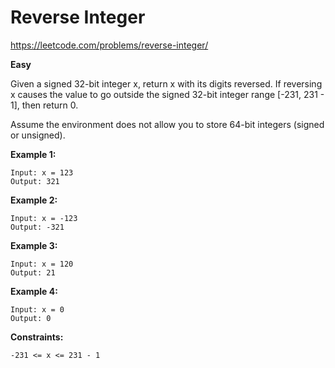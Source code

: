 # Reverse Integer
https://leetcode.com/problems/reverse-integer/  

**Easy**  

Given a signed 32-bit integer x, return x with its digits reversed. If reversing x causes the value to go outside the signed 32-bit integer range [-231, 231 - 1], then return 0.

Assume the environment does not allow you to store 64-bit integers (signed or unsigned).

 

**Example 1:**
```
Input: x = 123
Output: 321
```
**Example 2:**
```
Input: x = -123
Output: -321
```
**Example 3:**
```
Input: x = 120
Output: 21
```
**Example 4:**
```
Input: x = 0
Output: 0
```
 

**Constraints:**
```
-231 <= x <= 231 - 1
```